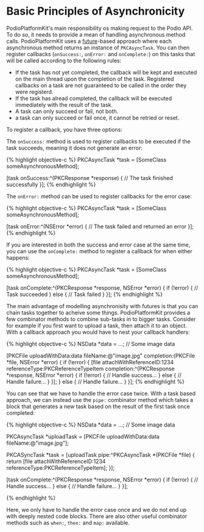 # Basic Principles of Asynchronicity

PodioPlatformKit's main responsibility os making request to the Podio API. To do so, it needs to provide a mean of handling asynchronous 
method calls. PodioPlatformKit uses a [future](http://en.wikipedia.org/wiki/Futures_and_promises)-based approach where each asynchronous method returns an instance of `PKCAsyncTask`. You can then register callbacks (`onSuccess:`, `onError:` and `onComplete:`) on this tasks that will be called according to the following rules:

* If the task has not yet completed, the callback will be kept and executed on the main thread upon the completion of the task. Registered callbacks on a task are not guaranteed to be called in the order they were registerd.
* If the task has alread completed, the callback will be executed immediately with the result of the task.
* A task can only succeed or fail, not both.
* a task can only succeed or fail once, it cannot be retried or reset.

To register a callback, you have three options:

The `onSuccess:` method is used to register callbacks to be executed if the task succeeds, meaning it does not generate an error:

{% highlight objective-c %}
PKCAsyncTask *task = [SomeClass someAsynchronousMethod];

[task onSuccess:^(PKCResponse *response) {
  // The task finished successfully
}];
{% endhighlight %}

The `onError:` method can be used to register callbacks for the error case:

{% highlight objective-c %}
PKCAsyncTask *task = [SomeClass someAsynchronousMethod];

[task onError:^(NSError *error) {
  // The task failed and returned an error
}];
{% endhighlight %}

If you are interested in both the success and error case at the same time, you can use the `onComplete:` method to register a callback for when either happens:

{% highlight objective-c %}
PKCAsyncTask *task = [SomeClass someAsynchronousMethod];

[task onComplete:^(PKCResponse *response, NSError *error) {
  if (!error) {
    // Task succeeded
  } else {
    // Task failed
  }
}];
{% endhighlight %}

The main advantage of modelling asynchronisity with futures is that you can chain tasks together to acheive some things. PodioPlatformKit provides a few combinator methods to combine sub-tasks in to bigger tasks. Consider for example if you first want to upload a task, then attach it to an object. With a callback approach you would have to nest your callback handlers:

{% highlight objective-c %}
NSData *data = ...; // Some image data

[PKCFile uploadWithData:data fileName:@"image.jpg" completion:(PKCFile *file, NSError *error) {
  if (!error) {
    [file attachWithReferenceID:1234 referenceType:PKCReferenceTypeItem completion:^(PKCResponse *response, NSError *error) {
      if (!error) {
        // Handle success...
      } else {
        // Handle failure...
      }
    }];
  } else {
    // Handle failure...
  }
}];
{% endhighlight %}

You can see that we have to handle the error case twice. With a task based approach, we can instead use the `pipe:` combinator method which takes a block that generates a new task based on the result of the first task once completed:

{% highlight objective-c %}
NSData *data = ...; // Some image data

PKCAsyncTask *uploadTask = [PKCFile uploadWithData:data fileName:@"image.jpg"];

PKCASyncTask *task = [uploadTask pipe:^PKCAsyncTask *(PKCFile *file) {
  return [file attachWithReferenceID:1234 referenceType:PKCReferenceTypeItem];
}];

[task onComplete:^(PKCResponse *response, NSError *error) {
  if (!error) {
    // Handle success...
  } else {
    // Handle failure...
  }
}];

{% endhighlight %}

Here, we only have to handle the error case once and we do not end up with deeply nested code blocks. There are also other useful combinator methods such as `when:`, `then:` and `map:` available.